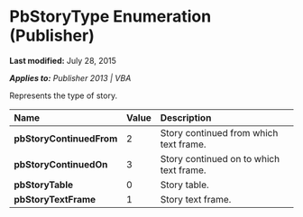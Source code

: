 
# PbStoryType Enumeration (Publisher)

 **Last modified:** July 28, 2015

 _**Applies to:** Publisher 2013 | VBA_

Represents the type of story. 



|**Name**|**Value**|**Description**|
|:-----|:-----|:-----|
| **pbStoryContinuedFrom**|2|Story continued from which text frame.|
| **pbStoryContinuedOn**|3|Story continued on to which text frame.|
| **pbStoryTable**|0|Story table.|
| **pbStoryTextFrame**|1|Story text frame.|
